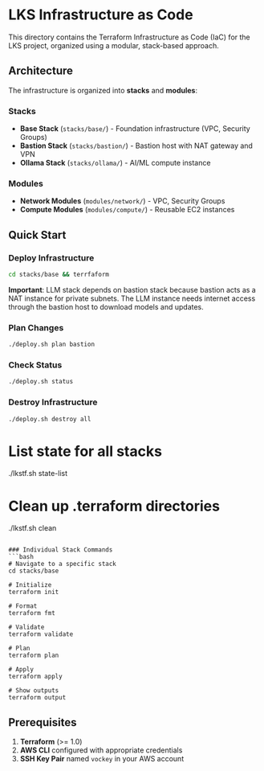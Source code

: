 # LKS Infrastructure as Code

This directory contains the Terraform Infrastructure as Code (IaC) for the LKS project, organized using a modular, stack-based approach.

## Architecture

The infrastructure is organized into **stacks** and **modules**:

### Stacks
- **Base Stack** (`stacks/base/`) - Foundation infrastructure (VPC, Security Groups)
- **Bastion Stack** (`stacks/bastion/`) - Bastion host with NAT gateway and VPN
- **Ollama Stack** (`stacks/ollama/`) - AI/ML compute instance

### Modules
- **Network Modules** (`modules/network/`) - VPC, Security Groups
- **Compute Modules** (`modules/compute/`) - Reusable EC2 instances

## Quick Start

### Deploy Infrastructure
```bash
cd stacks/base && terrfaform
```


**Important**: LLM stack depends on bastion stack because bastion acts as a NAT instance for private subnets. The LLM instance needs internet access through the bastion host to download models and updates.

### Plan Changes
```bash
./deploy.sh plan bastion
```

### Check Status
```bash
./deploy.sh status
```

### Destroy Infrastructure
```bash
./deploy.sh destroy all
```

# List state for all stacks
./lkstf.sh state-list

# Clean up .terraform directories
./lkstf.sh clean
```

### Individual Stack Commands
```bash
# Navigate to a specific stack
cd stacks/base

# Initialize
terraform init

# Format
terraform fmt

# Validate
terraform validate

# Plan
terraform plan

# Apply
terraform apply

# Show outputs
terraform output
```

## Prerequisites

1. **Terraform** (>= 1.0)
2. **AWS CLI** configured with appropriate credentials
3. **SSH Key Pair** named `vockey` in your AWS account